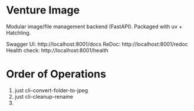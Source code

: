 # Venture Image
Modular image/file management backend (FastAPI). Packaged with uv + Hatchling.

Swagger UI: http://localhost:8001/docs
ReDoc: http://localhost:8001/redoc
Health check: http://localhost:8001/health

# Order of Operations
1. just cli-convert-folder-to-jpeg
2. just cli-cleanup-rename
3. 